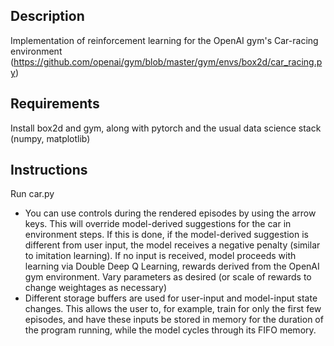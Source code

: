 ## Description
Implementation of reinforcement learning for the OpenAI gym's Car-racing environment (https://github.com/openai/gym/blob/master/gym/envs/box2d/car_racing.py)

## Requirements
Install box2d and gym, along with pytorch and the usual data science stack (numpy, matplotlib)

## Instructions
Run car.py

- You can use controls during the rendered episodes by using the arrow keys. This will override model-derived suggestions for the car in environment steps. If this is done, if the model-derived suggestion is different from user input, the model receives a negative penalty (similar to imitation learning). If no input is received, model proceeds with learning via Double Deep Q Learning, rewards derived from the OpenAI gym environment. Vary parameters as desired (or scale of rewards to change weightages as necessary)
- Different storage buffers are used for user-input and model-input state changes. This allows the user to, for example, train for only the first few episodes, and have these inputs be stored in memory for the duration of the program running, while the model cycles through its FIFO memory.
